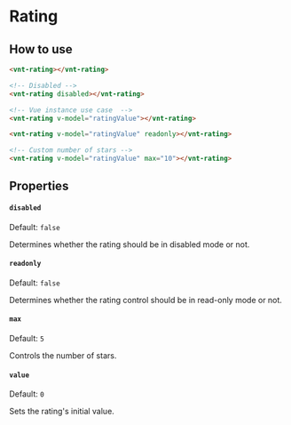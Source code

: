 # Rating

## How to use

```html
<vnt-rating></vnt-rating>

<!-- Disabled -->
<vnt-rating disabled></vnt-rating>

<!-- Vue instance use case  -->
<vnt-rating v-model="ratingValue"></vnt-rating>

<vnt-rating v-model="ratingValue" readonly></vnt-rating>

<!-- Custom number of stars -->
<vnt-rating v-model="ratingValue" max="10"></vnt-rating>
```

## Properties

#### `disabled`
Default: `false`

Determines whether the rating should be in disabled mode or not.

#### `readonly`
Default: `false`

Determines whether the rating control should be in read-only mode or not.

#### `max`
Default: `5`

Controls the number of stars.

#### `value`
Default: `0`

Sets the rating's initial value.
